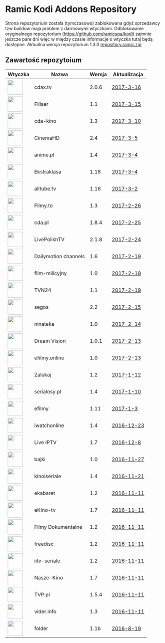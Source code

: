 # Ramic Kodi Addons Repository
Strona repozytorium została (tymczasowo) zablokowana gdyż sprzedawcy tzw buildow maja problem z darmowymi wtyczkami.
Odblokowanie oryginalnego repozytorium (https://github.com/ramicspa/kodi) zajmnie jeszcze pare dni więc w między czasie informacje o wtyczka tutaj będą dostępne.
Aktualna wersja repozytorium 1.3.0
[repository.ramic.zip](https://github.com/ramicspa/kodi2/raw/master/repository.ramic.zip)
## Zawartość repozytoium
|Wtyczka|Nazwa|Wersja|Aktualizacja|
|---|---|---|---|
|<img src="https://raw.githubusercontent.com/ramicspa/kodi2/master/zips/plugin.video.cdaonline/icon.png" width="48">|cdax.tv|2.0.6|[2017-3-16](https://raw.githubusercontent.com/ramicspa/kodi2/master/zips/plugin.video.cdaonline/changelog-2.0.6.txt)
|<img src="https://raw.githubusercontent.com/ramicspa/kodi2/master/zips/plugin.video.filisertv/icon.png" width="48">|Filiser|1.1|[2017-3-15](https://raw.githubusercontent.com/ramicspa/kodi2/master/zips/plugin.video.filisertv/changelog-1.1.txt)
|<img src="https://raw.githubusercontent.com/ramicspa/kodi2/master/zips/plugin.video.kino24tv/icon.png" width="48">|cda-kino|1.3|[2017-3-10](https://raw.githubusercontent.com/ramicspa/kodi2/master/zips/plugin.video.kino24tv/changelog-1.3.txt)
|<img src="https://raw.githubusercontent.com/ramicspa/kodi2/master/zips/plugin.video.CinemaHD/icon.png" width="48">|CinemaHD|2.4|[2017-3-5](https://raw.githubusercontent.com/ramicspa/kodi2/master/zips/plugin.video.CinemaHD/changelog-2.4.txt)
|<img src="https://raw.githubusercontent.com/ramicspa/kodi2/master/zips/plugin.video.anime.pl/icon.png" width="48">|anime.pl|1.4|[2017-3-4](https://raw.githubusercontent.com/ramicspa/kodi2/master/zips/plugin.video.anime.pl/changelog-1.4.txt)
|<img src="https://raw.githubusercontent.com/ramicspa/kodi2/master/zips/plugin.video.ekstraklasa/icon.png" width="48">|Ekstraklasa|1.18|[2017-3-4](https://raw.githubusercontent.com/ramicspa/kodi2/master/zips/plugin.video.ekstraklasa/changelog-1.18.txt)
|<img src="https://raw.githubusercontent.com/ramicspa/kodi2/master/zips/plugin.video.alltube.tv/icon.png" width="48">|alltube.tv|1.16|[2017-3-2](https://raw.githubusercontent.com/ramicspa/kodi2/master/zips/plugin.video.alltube.tv/changelog-1.16.txt)
|<img src="https://raw.githubusercontent.com/ramicspa/kodi2/master/zips/plugin.video.filmyto/icon.png" width="48">|Filmy.to|1.3|[2017-2-26](https://raw.githubusercontent.com/ramicspa/kodi2/master/zips/plugin.video.filmyto/changelog-1.3.txt)
|<img src="https://raw.githubusercontent.com/ramicspa/kodi2/master/zips/plugin.video.cdapl/icon.png" width="48">|cda.pl|1.8.4|[2017-2-25](https://raw.githubusercontent.com/ramicspa/kodi2/master/zips/plugin.video.cdapl/changelog-1.8.4.txt)
|<img src="https://raw.githubusercontent.com/ramicspa/kodi2/master/zips/plugin.video.LivePolishTV/icon.png" width="48">|LivePolishTV|2.1.8|[2017-2-24](https://raw.githubusercontent.com/ramicspa/kodi2/master/zips/plugin.video.LivePolishTV/changelog-2.1.8.txt)
|<img src="https://raw.githubusercontent.com/ramicspa/kodi2/master/zips/plugin.video.dmchannels/icon.png" width="48">|Dailymotion channels|1.6|[2017-2-19](https://raw.githubusercontent.com/ramicspa/kodi2/master/zips/plugin.video.dmchannels/changelog-1.6.txt)
|<img src="https://raw.githubusercontent.com/ramicspa/kodi2/master/zips/plugin.video.filmmilicyjny/icon.png" width="48">|film-milicyjny|1.0|[2017-2-19](https://raw.githubusercontent.com/ramicspa/kodi2/master/zips/plugin.video.filmmilicyjny/changelog-1.0.txt)
|<img src="https://raw.githubusercontent.com/ramicspa/kodi2/master/zips/plugin.video.ramictvn24/icon.png" width="48">|TVN24|1.1|[2017-2-19](https://raw.githubusercontent.com/ramicspa/kodi2/master/zips/plugin.video.ramictvn24/changelog-1.1.txt)
|<img src="https://raw.githubusercontent.com/ramicspa/kodi2/master/zips/plugin.video.segos/icon.png" width="48">|segos|2.2|[2017-2-15](https://raw.githubusercontent.com/ramicspa/kodi2/master/zips/plugin.video.segos/changelog-2.2.txt)
|<img src="https://raw.githubusercontent.com/ramicspa/kodi2/master/zips/plugin.video.ninateka/icon.png" width="48">|ninateka|1.0|[2017-2-14](https://raw.githubusercontent.com/ramicspa/kodi2/master/zips/plugin.video.ninateka/changelog-1.0.txt)
|<img src="https://raw.githubusercontent.com/ramicspa/kodi2/master/zips/plugin.video.dreamvision/icon.png" width="48">|Dream Vision|1.0.1|[2017-2-13](https://raw.githubusercontent.com/ramicspa/kodi2/master/zips/plugin.video.dreamvision/changelog-1.0.1.txt)
|<img src="https://raw.githubusercontent.com/ramicspa/kodi2/master/zips/plugin.video.efilmy.online/icon.png" width="48">|efilmy.online|1.0|[2017-2-13](https://raw.githubusercontent.com/ramicspa/kodi2/master/zips/plugin.video.efilmy.online/changelog-1.0.txt)
|<img src="https://raw.githubusercontent.com/ramicspa/kodi2/master/zips/plugin.video.zalukajcom/icon.png" width="48">|Zalukaj|1.2|[2017-1-12](https://raw.githubusercontent.com/ramicspa/kodi2/master/zips/plugin.video.zalukajcom/changelog-1.2.txt)
|<img src="https://raw.githubusercontent.com/ramicspa/kodi2/master/zips/plugin.video.serialosypl/icon.png" width="48">|serialosy.pl|1.4|[2017-1-10](https://raw.githubusercontent.com/ramicspa/kodi2/master/zips/plugin.video.serialosypl/changelog-1.4.txt)
|<img src="https://raw.githubusercontent.com/ramicspa/kodi2/master/zips/plugin.video.efilmy/icon.png" width="48">|efilmy|1.11|[2017-1-3](https://raw.githubusercontent.com/ramicspa/kodi2/master/zips/plugin.video.efilmy/changelog-1.11.txt)
|<img src="https://raw.githubusercontent.com/ramicspa/kodi2/master/zips/plugin.video.iwatchonline/icon.png" width="48">|iwatchonline|1.4|[2016-12-23](https://raw.githubusercontent.com/ramicspa/kodi2/master/zips/plugin.video.iwatchonline/changelog-1.4.txt)
|<img src="https://raw.githubusercontent.com/ramicspa/kodi2/master/zips/plugin.video.LiveIPTV/icon.png" width="48">|Live IPTV|1.7|[2016-12-8](https://raw.githubusercontent.com/ramicspa/kodi2/master/zips/plugin.video.LiveIPTV/changelog-1.7.txt)
|<img src="https://raw.githubusercontent.com/ramicspa/kodi2/master/zips/plugin.video.bajkionline/icon.png" width="48">|bajki|1.0|[2016-11-27](https://raw.githubusercontent.com/ramicspa/kodi2/master/zips/plugin.video.bajkionline/changelog-1.0.txt)
|<img src="https://raw.githubusercontent.com/ramicspa/kodi2/master/zips/plugin.video.kinoiseriale/icon.png" width="48">|kinoiseriale|1.4|[2016-11-21](https://raw.githubusercontent.com/ramicspa/kodi2/master/zips/plugin.video.kinoiseriale/changelog-1.4.txt)
|<img src="https://raw.githubusercontent.com/ramicspa/kodi2/master/zips/plugin.video.ekabaretpl/icon.png" width="48">|ekabaret|1.2|[2016-11-11](https://raw.githubusercontent.com/ramicspa/kodi2/master/zips/plugin.video.ekabaretpl/changelog-1.2.txt)
|<img src="https://raw.githubusercontent.com/ramicspa/kodi2/master/zips/plugin.video.ekinotv/icon.png" width="48">|eKino-tv|1.7|[2016-11-11](https://raw.githubusercontent.com/ramicspa/kodi2/master/zips/plugin.video.ekinotv/changelog-1.7.txt)
|<img src="https://raw.githubusercontent.com/ramicspa/kodi2/master/zips/plugin.video.filmydokumentalne/icon.png" width="48">|Filmy Dokumentalne|1.2|[2016-11-11](https://raw.githubusercontent.com/ramicspa/kodi2/master/zips/plugin.video.filmydokumentalne/changelog-1.2.txt)
|<img src="https://raw.githubusercontent.com/ramicspa/kodi2/master/zips/plugin.video.freedisc.pl/icon.png" width="48">|freedisc|1.2|[2016-11-11](https://raw.githubusercontent.com/ramicspa/kodi2/master/zips/plugin.video.freedisc.pl/changelog-1.2.txt)
|<img src="https://raw.githubusercontent.com/ramicspa/kodi2/master/zips/plugin.video.iitv/icon.png" width="48">|iitv-seriale|1.2|[2016-11-11](https://raw.githubusercontent.com/ramicspa/kodi2/master/zips/plugin.video.iitv/changelog-1.2.txt)
|<img src="https://raw.githubusercontent.com/ramicspa/kodi2/master/zips/plugin.video.naszekino/icon.png" width="48">|Nasze-Kino|1.7|[2016-11-11](https://raw.githubusercontent.com/ramicspa/kodi2/master/zips/plugin.video.naszekino/changelog-1.7.txt)
|<img src="https://raw.githubusercontent.com/ramicspa/kodi2/master/zips/plugin.video.TVP.pl/icon.png" width="48">|TVP.pl|1.5.4|[2016-11-11](https://raw.githubusercontent.com/ramicspa/kodi2/master/zips/plugin.video.TVP.pl/changelog-1.5.4.txt)
|<img src="https://raw.githubusercontent.com/ramicspa/kodi2/master/zips/plugin.video.viderpl/icon.png" width="48">|vider.info|1.3|[2016-11-11](https://raw.githubusercontent.com/ramicspa/kodi2/master/zips/plugin.video.viderpl/changelog-1.3.txt)
|<img src="https://raw.githubusercontent.com/ramicspa/kodi2/master/zips/plugin.video.folderramic/icon.png" width="48">|folder|1.1b|[2016-8-19](https://raw.githubusercontent.com/ramicspa/kodi2/master/zips/plugin.video.folderramic/changelog-1.1b.txt)